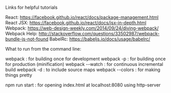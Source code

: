 Links for helpful tutorials 

React: https://facebook.github.io/react/docs/package-management.html
React JSX: https://facebook.github.io/react/docs/jsx-in-depth.html
Webpack: https://web-design-weekly.com/2014/09/24/diving-webpack/
Webpack Help: http://stackoverflow.com/questions/33502987/webpack-bundle-js-not-found
BabelRc: https://babeljs.io/docs/usage/babelrc/

What to run from the command line:

webpack : for building once for development
webpack -p : for building once for production (minification)
webpack --watch : for continuous incremental build
webpack -d : to include source maps
webpack --colors : for making things pretty

npm run start : for opening index.html at localhost:8080 using http-server
